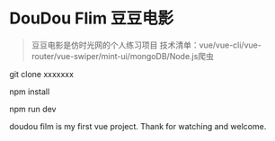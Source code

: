 # DouDou Flim 豆豆电影

> 豆豆电影是仿时光网的个人练习项目
> 技术清单：vue/vue-cli/vue-router/vue-swiper/mint-ui/mongoDB/Node.js爬虫

git clone xxxxxxx

npm install

npm run dev

doudou film is my first vue project. Thank for watching and welcome.
